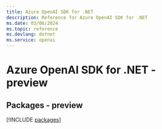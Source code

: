 ```yaml
---
title: Azure OpenAI SDK for .NET
description: Reference for Azure OpenAI SDK for .NET
ms.date: 03/08/2024
ms.topic: reference
ms.devlang: dotnet
ms.service: openai
---
```

# Azure OpenAI SDK for .NET - preview
## Packages - preview
[!INCLUDE [packages](openai-index.md)]